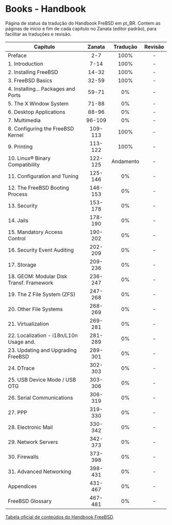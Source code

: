 
# Books - Handbook

Página de status da tradução do Handbook FreBSD em pt_BR.
Contem as páginas de início e fim de cada capítulo no Zanata (editor padrão),
para facilitar as traduções e revisão.

| Capítulo                                 | Zanata  | Tradução  | Revisão   |
| ---------------------------------------- | :-----: | :-------: | :-------: |
| Preface                                  | 2-7     | 100%      | -         |
| 1. Introduction                          | 7-14    | 100%      | -         |
| 2. Installing FreeBSD                    | 14-32   | 100%      | -         |
| 3. FreeBSD Basics                        | 32-59   | 100%      | -         |
| 4. Installing... Packages and Ports      | 59-71   | 0%        | -         |
| 5. The X Window System                   | 71-88   | 0%        | -         |
| 6. Desktop Applications                  | 88-96   | 0%        | -         |
| 7. Multimedia                            | 96-109  | 0%        | -         |
| 8. Configuring the FreeBSD Kernel        | 109-113 | 100%      | -         |
| 9. Printing                              | 113-122 | 100%      | -         |
| 10. Linux® Binary Compatibility          | 122-125 | Andamento | -         |
| 11. Configuration and Tuning             | 125-146 | 0%        | -         |
| 12. The FreeBSD Booting Process          | 146-153 | 0%        | -         |
| 13. Security                             | 153-178 | 0%        | -         |
| 14. Jails                                | 178-190 | 0%        | -         |
| 15. Mandatory Access Control             | 190-202 | 0%        | -         |
| 16. Security Event Auditing              | 202-209 | 0%        | -         |
| 17. Storage                              | 209-236 | 0%        | -         |
| 18. GEOM: Modular Disk Transf. Framework | 236-247 | 0%        | -         |
| 19. The Z File System (ZFS)              | 247-268 | 0%        | -         |
| 20. Other File Systems                   | 268-269 | 0%        | -         |
| 21. Virtualization                       | 269-281 | 0%        | -         |
| 22. Localization - i18n/L10n Usage and.  | 281-289 | 0%        | -         |
| 23. Updating and Upgrading FreeBSD       | 289-301 | 0%        | -         |
| 24. DTrace                               | 302-303 | 0%        | -         |
| 25. USB Device Mode / USB OTG            | 303-306 | 0%        | -         |
| 26. Serial Communications                | 306-319 | 0%        | -         |
| 27. PPP                                  | 319-330 | 0%        | -         |
| 28. Electronic Mail                      | 330-342 | 0%        | -         |
| 29. Network Servers                      | 342-373 | 0%        | -         |
| 30. Firewalls                            | 373-398 | 0%        | -         |
| 31. Advanced Networking                  | 398-431 | 0%        | -         |
| Appendices                               | 431-467 | 0%        | -         |
| FreeBSD Glossary                         | 467-481 | 0%        | -         |

[Tabela oficial de conteúdos do Handbook FreeBSD](https://www.freebsd.org/doc/handbook/).

